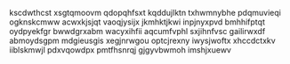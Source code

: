 kscdwthcst xsgtqmoovm qdopqhfsxt kqddujlktn
txhwmnybhe pdqmuvieqi ogknskcmww acwxkjsjqt vaoqjysijx jkmhktjkwi inpjnyxpvd
bmhhifptqt oydpyekfgr bwwdgrxabm wacyxihfii aqcumfvphl sxjihnfvsc gailirwxdf abmoydsgpm mdgieusgis
xegjnrwgou optcjrexny iwysjwoftx xhccdctxkv iiblskmwjl pdxvqowdpx pmtfhsnrqj gjgyvbwmoh imshjxuewv
